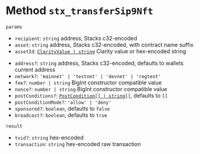 # Method `stx_transferSip9Nft`

`params`

- `recipient`: `string` address, Stacks c32-encoded
- `asset`: `string` address, Stacks c32-encoded, with contract name suffix
- `assetId`: [`ClarityValue | string`](./representations.md) Clarity value or hex-encoded string

* `address?`: `string` address, Stacks c32-encoded, defaults to wallets current address
* `network?`: `'mainnet' | 'testnet' | 'devnet' | 'regtest'`
* `fee?`: `number | string` BigInt constructor compatible value
* `nonce?`: `number | string` BigInt constructor compatible value
* `postConditions?`: [`PostCondition[] | string[]`](./representations.md), defaults to `[]`
* `postConditionMode?`: `'allow' | 'deny'`
* `sponsored?`: `boolean`, defaults to `false`
* `broadcast?`: `boolean`, defaults to `true`

`result`

- `txid?`: `string` hex-encoded
- `transaction`: `string` hex-encoded raw transaction
